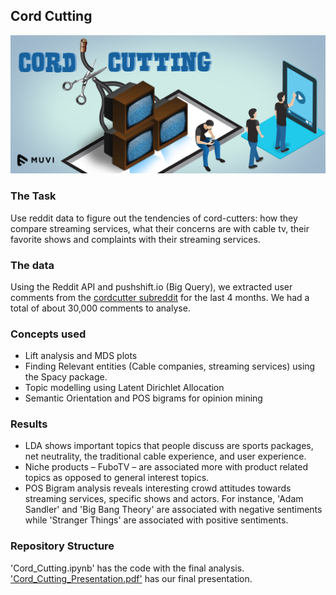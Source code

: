 ## Cord Cutting
![image](https://github.com/sagar-chadha/Coursework/blob/master/Repository_files/Text_Analytics/Cord_Cutting/CordCutting.jpg)

### The Task
Use reddit data to figure out the tendencies of cord-cutters: how they compare streaming services, what their concerns are with cable tv, their favorite shows and complaints with their streaming services.

### The data
Using the Reddit API and pushshift.io (Big Query), we extracted user comments from the [cordcutter subreddit](https://www.reddit.com/r/cordcutters/) for the last 4 months. We had a total of about 30,000 comments to analyse.

### Concepts used
* Lift analysis and MDS plots
* Finding Relevant entities (Cable companies, streaming services) using the Spacy package.
* Topic modelling using Latent Dirichlet Allocation
* Semantic Orientation and POS bigrams for opinion mining

### Results
* LDA shows important topics that people discuss are sports packages, net neutrality, the traditional cable experience, and user experience.
* Niche products – FuboTV – are associated more with product related topics as opposed to general interest topics.
* POS Bigram analysis reveals interesting crowd attitudes towards streaming services, specific shows and actors. For instance, 'Adam Sandler' and 'Big Bang Theory' are associated with negative sentiments while 'Stranger Things' are associated with positive sentiments.

### Repository Structure
'Cord_Cutting.ipynb' has the code with the final analysis. <br>
['Cord_Cutting_Presentation.pdf']() has our final presentation.
